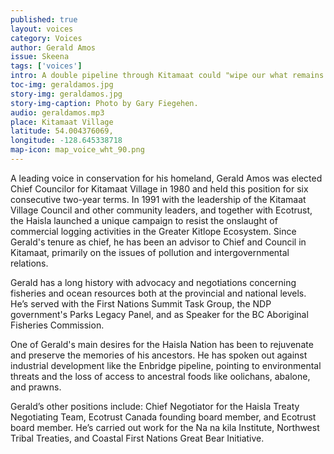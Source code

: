 ```yaml
---
published: true
layout: voices
category: Voices
author: Gerald Amos
issue: Skeena
tags: ['voices']
intro: A double pipeline through Kitamaat could "wipe our what remains of our culture."
toc-img: geraldamos.jpg
story-img: geraldamos.jpg
story-img-caption: Photo by Gary Fiegehen.
audio: geraldamos.mp3
place: Kitamaat Village
latitude: 54.004376069,
longitude: -128.645338718
map-icon: map_voice_wht_90.png
---
```

A leading voice in conservation for his homeland, Gerald Amos was elected Chief Councilor for Kitamaat Village in 1980 and held this position for six consecutive two-year terms. In 1991 with the leadership of the Kitamaat Village Council and other community leaders, and together with Ecotrust, the Haisla launched a unique campaign to resist the onslaught of commercial logging activities in the Greater Kitlope Ecosystem. Since Gerald's tenure as chief, he has been an advisor to Chief and Council in Kitamaat, primarily on the issues of pollution and intergovernmental relations. 

Gerald has a long history with advocacy and negotiations concerning fisheries and ocean resources both at the provincial and national levels. He’s served with the First Nations Summit Task Group, the NDP government's Parks Legacy Panel, and as Speaker for the BC Aboriginal Fisheries Commission.

One of Gerald's main desires for the Haisla Nation has been to rejuvenate and preserve the memories of his ancestors. He has spoken out against industrial development like the Enbridge pipeline, pointing to environmental threats and the loss of access to ancestral foods like oolichans, abalone, and prawns.  

Gerald’s other positions include: Chief Negotiator for the Haisla Treaty Negotiating Team, Ecotrust Canada founding board member, and Ecotrust board member. He’s carried out work for the Na na kila Institute, Northwest Tribal Treaties, and Coastal First Nations Great Bear Initiative.
